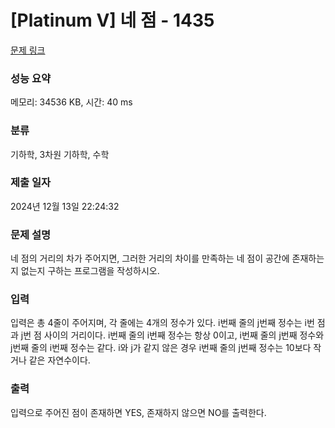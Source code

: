 # [Platinum V] 네 점 - 1435 

[문제 링크](https://www.acmicpc.net/problem/1435) 

### 성능 요약

메모리: 34536 KB, 시간: 40 ms

### 분류

기하학, 3차원 기하학, 수학

### 제출 일자

2024년 12월 13일 22:24:32

### 문제 설명

<p>네 점의 거리의 차가 주어지면, 그러한 거리의 차이를 만족하는 네 점이 공간에 존재하는지 없는지 구하는 프로그램을 작성하시오.</p>

### 입력 

 <p>입력은 총 4줄이 주어지며, 각 줄에는 4개의 정수가 있다. i번째 줄의 j번째 정수는 i번 점과 j번 점 사이의 거리이다. i번째 줄의 i번째 정수는 항상 0이고, i번째 줄의 j번째 정수와 j번째 줄의 i번째 정수는 같다. i와 j가 같지 않은 경우 i번째 줄의 j번째 정수는 10보다 작거나 같은 자연수이다.</p>

### 출력 

 <p>입력으로 주어진 점이 존재하면 YES, 존재하지 않으면 NO를 출력한다.</p>

